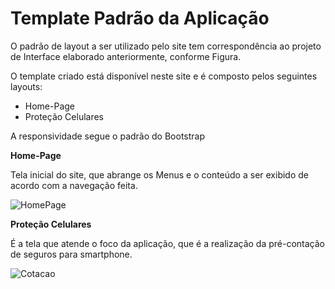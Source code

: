# Template Padrão da Aplicação

O padrão de layout a ser utilizado pelo site tem correspondência ao projeto de Interface elaborado anteriormente, conforme Figura.

O template criado está disponível neste site e é composto pelos seguintes layouts: 
- Home-Page
- Proteção Celulares

A responsividade segue o padrão do Bootstrap

**Home-Page**

Tela inicial do site, que abrange os Menus e o conteúdo a ser exibido de acordo com a navegação feita. 

![HomePage](https://user-images.githubusercontent.com/90807404/193414871-a1a3e72c-a98a-475f-8b03-f24c109a26f1.jpeg)

**Proteção Celulares**

É a tela que atende o foco da aplicação, que é a realização da pré-contação de seguros para smartphone. 

![Cotacao](https://user-images.githubusercontent.com/90807404/193414935-3a7273aa-64a0-4026-b4f3-9b91635dfe98.jpeg)
